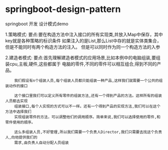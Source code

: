 # springboot-design-pattern
springboot  开发 设计模式demo

1.策略模式:
        要点:要在构造方法中注入接口的所有实现类,并放入Map中保存，其中key就是各种策略的标识条件
        如果注入的是List,那么List中存的就是实体类集合，但是不能同时有两个构造方法的注入。
        但是可以同时作为同一个构造方法的入参



2.建造者模式:
        要点:首先理解建造者模式的应用场景,比如本例中的电脑组装,要组装cpu,主板,硬件,这些都属于
        电脑的零件,不同的零件可以相互组合,得到不同的产品。

        我们假设有n个组装人员,每个组装人员都只能组装一种产品,这样我们就需要一个公共的组装动作的接口

        这个接口里我们可以定义所有零件的组装方法,还有一个得到产品的方法。这样所有的组装人员都去实现
        组装接口,每个人实现的方式可以不一样。还有一个得到产品的实现方法,我们可以在这个方法中选择我们
        实现组装零件的方法，可以调整他们的调用顺序。简单来说,我们可以选择使用的零件,和零件使用的顺序。

        这么多组装人员,不好管理,所以我们需要一个负责人Director,我们只需要去找这个负责人,向他提供我们的
        需求,由负责人自动分配人员组装